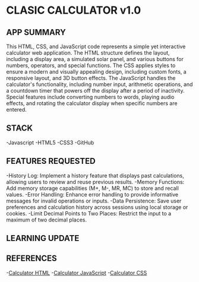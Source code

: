 # CLASIC CALCULATOR v1.0

## APP SUMMARY

This HTML, CSS, and JavaScript code represents a simple yet interactive calculator web application. The HTML structure defines the layout, including a display area, a simulated solar panel, and various buttons for numbers, operators, and special functions. The CSS applies styles to ensure a modern and visually appealing design, including custom fonts, a responsive layout, and 3D button effects. The JavaScript handles the calculator's functionality, including number input, arithmetic operations, and a countdown timer that powers off the display after a period of inactivity. Special features include converting numbers to words, playing audio effects, and rotating the calculator display when specific numbers are entered.

## STACK

-Javascript
-HTML5
-CSS3
-GitHub

## FEATURES REQUESTED

-History Log: Implement a history feature that displays past calculations, allowing users to review and reuse previous results.
-Memory Functions: Add memory storage capabilities (M+, M-, MR, MC) to store and recall values.
-Error Handling: Enhance error handling to provide informative messages for invalid operations or inputs.
-Data Persistence: Save user preferences and calculation history across sessions using local storage or cookies.
-Limit Decimal Points to Two Places: Restrict the input to a maximum of two decimal places.

## LEARNING UPDATE

## REFERENCES

-[Calculator HTML](https://github.com/RobertJanksGit/24w4-starter-calculator/blob/main/index.html) -[Calculator JavaScript](https://github.com/RobertJanksGit/24w4-starter-calculator/blob/main/script.js) -[Calculator CSS](https://github.com/RobertJanksGit/24w4-starter-calculator/blob/main/styles.css)
